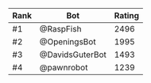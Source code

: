 Rank|Bot|Rating
---|---|---
#1|@RaspFish|2496
#2|@OpeningsBot|1995
#3|@DavidsGuterBot|1493
#4|@pawnrobot|1239
